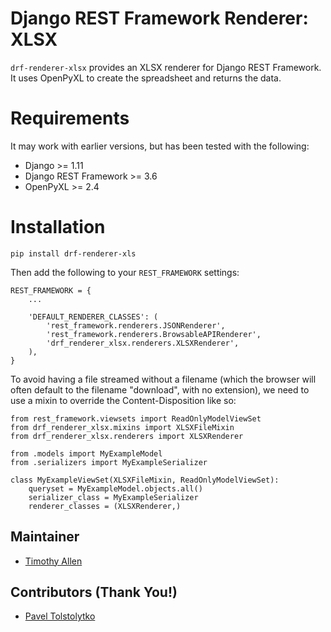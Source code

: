 # Django REST Framework Renderer: XLSX

`drf-renderer-xlsx` provides an XLSX renderer for Django REST Framework. It uses OpenPyXL to create the spreadsheet and returns the data.

# Requirements

It may work with earlier versions, but has been tested with the following:

* Django >= 1.11
* Django REST Framework >= 3.6
* OpenPyXL >= 2.4

# Installation

    pip install drf-renderer-xls

Then add the following to your `REST_FRAMEWORK` settings:

    REST_FRAMEWORK = {
        ...

        'DEFAULT_RENDERER_CLASSES': (
            'rest_framework.renderers.JSONRenderer',
            'rest_framework.renderers.BrowsableAPIRenderer',
            'drf_renderer_xlsx.renderers.XLSXRenderer',
        ),
    }

To avoid having a file streamed without a filename (which the browser will often default to the filename "download", with no extension), we need to use a mixin to override the Content-Disposition like so:

    from rest_framework.viewsets import ReadOnlyModelViewSet
    from drf_renderer_xlsx.mixins import XLSXFileMixin
    from drf_renderer_xlsx.renderers import XLSXRenderer

    from .models import MyExampleModel
    from .serializers import MyExampleSerializer

    class MyExampleViewSet(XLSXFileMixin, ReadOnlyModelViewSet):
        queryset = MyExampleModel.objects.all()
        serializer_class = MyExampleSerializer
        renderer_classes = (XLSXRenderer,)


## Maintainer

* [Timothy Allen](https://github.com/FlipperPA)

## Contributors (Thank You!)

* [Pavel Tolstolytko](https://github.com/eshikvtumane)
